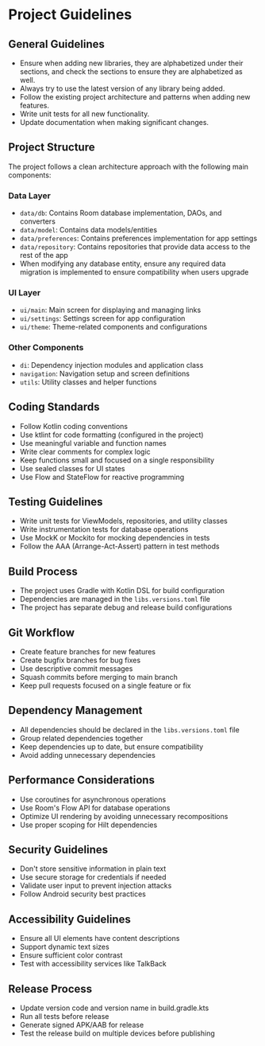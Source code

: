 # Project Guidelines

## General Guidelines
* Ensure when adding new libraries, they are alphabetized under their sections, and check the sections to ensure they are alphabetized as well.
* Always try to use the latest version of any library being added.
* Follow the existing project architecture and patterns when adding new features.
* Write unit tests for all new functionality.
* Update documentation when making significant changes.

## Project Structure
The project follows a clean architecture approach with the following main components:

### Data Layer
* `data/db`: Contains Room database implementation, DAOs, and converters
* `data/model`: Contains data models/entities
* `data/preferences`: Contains preferences implementation for app settings
* `data/repository`: Contains repositories that provide data access to the rest of the app
* When modifying any database entity, ensure any required data migration is implemented to ensure compatibility when users upgrade

### UI Layer
* `ui/main`: Main screen for displaying and managing links
* `ui/settings`: Settings screen for app configuration
* `ui/theme`: Theme-related components and configurations

### Other Components
* `di`: Dependency injection modules and application class
* `navigation`: Navigation setup and screen definitions
* `utils`: Utility classes and helper functions

## Coding Standards
* Follow Kotlin coding conventions
* Use ktlint for code formatting (configured in the project)
* Use meaningful variable and function names
* Write clear comments for complex logic
* Keep functions small and focused on a single responsibility
* Use sealed classes for UI states
* Use Flow and StateFlow for reactive programming

## Testing Guidelines
* Write unit tests for ViewModels, repositories, and utility classes
* Write instrumentation tests for database operations
* Use MockK or Mockito for mocking dependencies in tests
* Follow the AAA (Arrange-Act-Assert) pattern in test methods

## Build Process
* The project uses Gradle with Kotlin DSL for build configuration
* Dependencies are managed in the `libs.versions.toml` file
* The project has separate debug and release build configurations

## Git Workflow
* Create feature branches for new features
* Create bugfix branches for bug fixes
* Use descriptive commit messages
* Squash commits before merging to main branch
* Keep pull requests focused on a single feature or fix

## Dependency Management
* All dependencies should be declared in the `libs.versions.toml` file
* Group related dependencies together
* Keep dependencies up to date, but ensure compatibility
* Avoid adding unnecessary dependencies

## Performance Considerations
* Use coroutines for asynchronous operations
* Use Room's Flow API for database operations
* Optimize UI rendering by avoiding unnecessary recompositions
* Use proper scoping for Hilt dependencies

## Security Guidelines
* Don't store sensitive information in plain text
* Use secure storage for credentials if needed
* Validate user input to prevent injection attacks
* Follow Android security best practices

## Accessibility Guidelines
* Ensure all UI elements have content descriptions
* Support dynamic text sizes
* Ensure sufficient color contrast
* Test with accessibility services like TalkBack

## Release Process
* Update version code and version name in build.gradle.kts
* Run all tests before release
* Generate signed APK/AAB for release
* Test the release build on multiple devices before publishing
